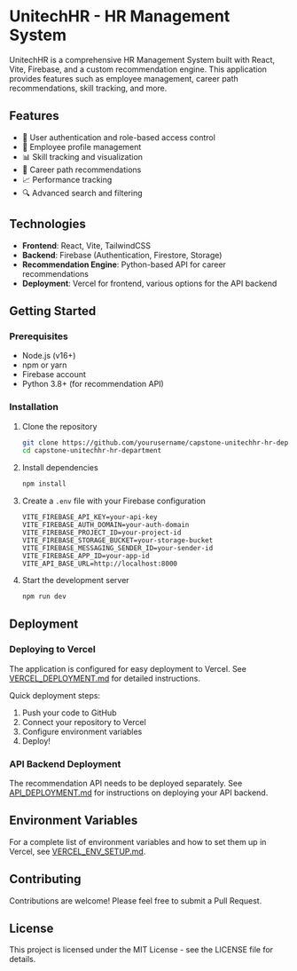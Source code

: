 # UnitechHR - HR Management System

UnitechHR is a comprehensive HR Management System built with React, Vite, Firebase, and a custom recommendation engine. This application provides features such as employee management, career path recommendations, skill tracking, and more.

## Features

-   🔐 User authentication and role-based access control
-   👥 Employee profile management
-   📊 Skill tracking and visualization
-   🚀 Career path recommendations
-   📈 Performance tracking
-   🔍 Advanced search and filtering

## Technologies

-   **Frontend**: React, Vite, TailwindCSS
-   **Backend**: Firebase (Authentication, Firestore, Storage)
-   **Recommendation Engine**: Python-based API for career recommendations
-   **Deployment**: Vercel for frontend, various options for the API backend

## Getting Started

### Prerequisites

-   Node.js (v16+)
-   npm or yarn
-   Firebase account
-   Python 3.8+ (for recommendation API)

### Installation

1. Clone the repository

    ```bash
    git clone https://github.com/yourusername/capstone-unitechhr-hr-department.git
    cd capstone-unitechhr-hr-department
    ```

2. Install dependencies

    ```bash
    npm install
    ```

3. Create a `.env` file with your Firebase configuration

    ```
    VITE_FIREBASE_API_KEY=your-api-key
    VITE_FIREBASE_AUTH_DOMAIN=your-auth-domain
    VITE_FIREBASE_PROJECT_ID=your-project-id
    VITE_FIREBASE_STORAGE_BUCKET=your-storage-bucket
    VITE_FIREBASE_MESSAGING_SENDER_ID=your-sender-id
    VITE_FIREBASE_APP_ID=your-app-id
    VITE_API_BASE_URL=http://localhost:8000
    ```

4. Start the development server
    ```bash
    npm run dev
    ```

## Deployment

### Deploying to Vercel

The application is configured for easy deployment to Vercel. See [VERCEL_DEPLOYMENT.md](./VERCEL_DEPLOYMENT.md) for detailed instructions.

Quick deployment steps:

1. Push your code to GitHub
2. Connect your repository to Vercel
3. Configure environment variables
4. Deploy!

### API Backend Deployment

The recommendation API needs to be deployed separately. See [API_DEPLOYMENT.md](./API_DEPLOYMENT.md) for instructions on deploying your API backend.

## Environment Variables

For a complete list of environment variables and how to set them up in Vercel, see [VERCEL_ENV_SETUP.md](./VERCEL_ENV_SETUP.md).

## Contributing

Contributions are welcome! Please feel free to submit a Pull Request.

## License

This project is licensed under the MIT License - see the LICENSE file for details.
